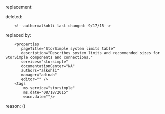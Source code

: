 replacement:

deleted:

		<!--author=alkohli last changed: 9/17/15-->

replaced by:

		<properties 
		   pageTitle="StorSimple system limits table"
		   description="Describes system limits and recommended sizes for StorSimple components and connections."
		   services="storsimple"
		   documentationCenter="NA"
		   authors="alkohli"
		   manager="adinah"
		   editor="" />
		<tags
			ms.service="storsimple"
			ms.date="08/18/2015"
			wacn.date=""/>

reason: ()

